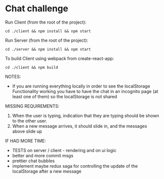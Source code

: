 Chat challenge
==============

Run Client (from the root of the project):
  ```
  cd ./client && npm install && npm start
  ```

Run Server (from the root of the project):
  ```
  cd ./server && npm install && npm start
  ```

To build Client using webpack from create-react-app:
  ```
  cd ./client && npm build
  ```

NOTES:
  * If you are running everything locally in order to see the localStorage Functionality working you have to have the chat in an incognito page (at least one of them) so the localStorage is not shared

MISSING REQUIREMENTS:
  1. When the user is typing, indication that they are typing should be shown to the other user.
  3. When a new message arrives, it should slide in, and the messages above slide up


IF HAD MORE TIME:
  * TESTS on server / client - rendering and on ui logic
  * better and more commit msgs
  * prettier chat bubbles
  * implement maybe redux saga for controlling the update of the localStorage after a new message
